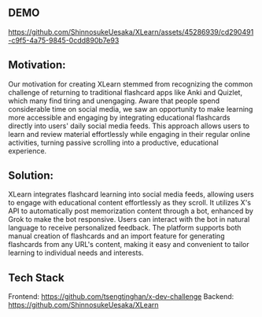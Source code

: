 ## DEMO


https://github.com/ShinnosukeUesaka/XLearn/assets/45286939/cd290491-c9f5-4a75-9845-0cdd890b7e93




## Motivation:
Our motivation for creating XLearn stemmed from recognizing the common challenge of returning to traditional flashcard apps like Anki and Quizlet, which many find tiring and unengaging. Aware that people spend considerable time on social media, we saw an opportunity to make learning more accessible and engaging by integrating educational flashcards directly into users' daily social media feeds. This approach allows users to learn and review material effortlessly while engaging in their regular online activities, turning passive scrolling into a productive, educational experience.

## Solution:
XLearn integrates flashcard learning into social media feeds, allowing users to engage with educational content effortlessly as they scroll. It utilizes X's API to automatically post memorization content through a bot, enhanced by Grok to make the bot responsive. Users can interact with the bot in natural language to receive personalized feedback. The platform supports both manual creation of flashcards and an import feature for generating flashcards from any URL's content, making it easy and convenient to tailor learning to individual needs and interests.

## Tech Stack
Frontend: https://github.com/tsengtinghan/x-dev-challenge
Backend: https://github.com/ShinnosukeUesaka/XLearn

